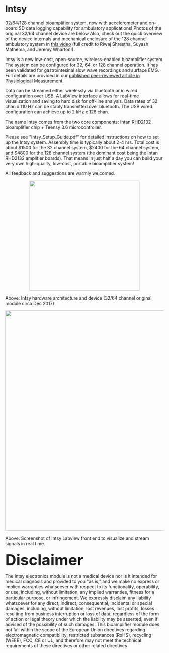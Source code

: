 # Intsy
32/64/128 channel bioamplifier system, now with accelerometer and on-board SD data logging capability for ambulatory applications! Photos of the original 32/64 channel device are below Also, check out the quick overview of the device internals and mechanical enclosure of the 128 channel ambulatory system in <a href =  "https://www.youtube.com/watch?v=RvYDtEdVOBU&feature=youtu.be">this video</a> (full credit to Riwaj Shrestha, Suyash Mathema, and Jeremy Wharton!).

Intsy is a new low-cost, open-source, wireless-enabled bioamplifier system.  The system can be configured for 32, 64, or 128 channel operation.  It has been validated for gastrointesinal slow wave recordings and surface EMG. Full details are provided in our <a href =  "http://iopscience.iop.org/article/10.1088/1361-6579/aaad51">published peer-reviewed article in Physiological Measurement</a>.

Data can be streamed either wirelessly via bluetooth or in wired configuration over USB.  A LabView interface allows for real-time visualization and saving to hard disk for off-line analysis.  Data rates of 32 chan x 110 Hz can be stably transmitted over bluetooth.  The USB wired configuration can achieve up to 2 kHz x 128 chan.  

The name Intsy comes from the two core components: Intan RHD2132 bioamplifier chip + Teensy 3.6 microcontroller.

Please see "Intsy_Setup_Guide.pdf" for detailed instructions on how to set up the Intsy system. Assembly time is typically about 2-4 hrs.  Total cost is about $1500 for the 32 channel system,  $2400 for the 64 channel system, and $4800 for the 128 channel system (the dominant cost being the Intan RHD2132 amplifier boards).  That means in just half a day you can build your very own high-quality, low-cost, portable bioamplifier system!

All feedback and suggestions are warmly welcomed. 

<p align="center">
  <img src="SystemOverview_v1_300dpi.png" width="350"/>
</p>
Above: Intsy hardware architecture and device (32/64 channel original module circa Dec 2017)




<p align="center">
  <img src="SW_Intsy_screenshot.png" width="700"/>
</p>
Above: Screenshot of Intsy Labview front end to visualize and stream signals in real time.


<p></p>
<p><font size="16"><b>Disclaimer</b></font></p>
The Intsy electronics module is not a medical device nor is it intended for medical diagnosis and provided to you "as is," and we make no express or implied warranties whatsoever with respect to its functionality, operability, or use, including, without limitation, any implied warranties, fitness for a particular purpose, or infringement. We expressly disclaim any liability whatsoever for any direct, indirect, consequential, incidental or special damages, including, without limitation, lost revenues, lost profits, losses resulting from business interruption or loss of data, regardless of the form of action or legal theory under which the liability may be asserted, even if advised of the possibility of such damages. This bioamplifier module does not fall within the scope of the European Union directives regarding electromagnetic compatibility, restricted substances (RoHS), recycling (WEEE), FCC, CE or UL, and therefore may not meet the technical requirements of these directives or other related directives

